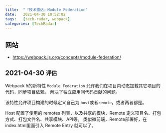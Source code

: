 ```yaml
---
title:  "『技术雷达』Module Federation"
date:   2021-04-30 10:52:02
tags:   [tech-radar, webpack]
categories: [TechRadar]
---
```


## 网站

- https://webpack.js.org/concepts/module-federation/

## 2021-04-30 `评估`

Webpack 5的新特性 `Module Federation` 允许我们在项目内动态加载其它项目的代码，同步项目依赖。
解决了独立应用间代码贡献的问题。

该特性允许项目构建的时候定义自己为 `host`或者`remote`，或者两者都是。

Host 配置了使用的 remotes 列表，以及共享的模块，Remote 定义项目名、打包方式、打包文件名、共享模块、API等。
类似微前端，Remote部署好，在index.html里面引入 Remote Entry 就可以了。
